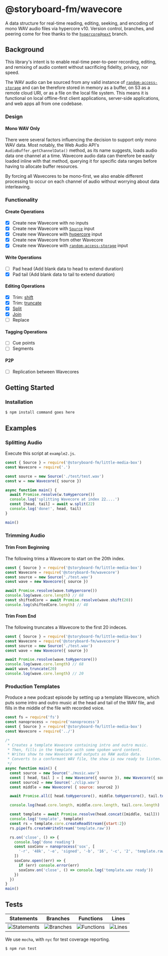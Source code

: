 # @storyboard-fm/wavecore
A data structure for real-time reading, editing, seeking, and encoding of mono
WAV audio files via hypercore v10. Version control, branches, and peering come
for free thanks to the [`hypercore@next`][h] branch.
## Background
This library's intent is to enable real-time peer-to-peer recording, editing, and
remixing of audio content without sacrificing fidelity, privacy, nor speed.

The WAV audio can be sourced from any valid instance of
[`random-access-storage`][ras] and can be therefore stored in memory as a
buffer, on S3 as a remote cloud URI, or as a file on the local file system. This
means it is functional on local offline-first client applications, server-side
applications, and web apps all from one codebase.
### Design
#### Mono WAV Only
There were several factors influencing the decision to support only mono WAV
data. Most notably, the Web Audio API's `AudioBuffer.getChannelData()` method,
as its name suggests, loads audio data one channel at a time. Wavecore audio
data can therefore be easily loaded inline with that method, querying it for
specific data ranges before having to allocate buffer resources.

By forcing all Wavecores to be mono-first, we also enable different processing to
occur on each channel of audio without worrying about data interleaving.
### Functionality
#### Create Operations
- [x] Create new Wavecore with no inputs
- [x] Create new Wavecore with [`Source`][lmbsrc] input
- [x] Create new Wavecore with [hypercore][h] input
- [x] Create new Wavecore from other Wavecore
- [x] Create new Wavecore with [`random-access-storage`][ras] input
#### Write Operations
- [ ] Pad head (Add blank data to head to extend duration)
- [x] Pad tail (Add blank data to tail to extend duration)
#### Editing Operations
- [x] Trim: [shift][shift]
- [x] Trim: [truncate][trunc]
- [x] [Split][split]
- [x] [Join][concat]
- [ ] Replace
#### Tagging Operations
- [ ] Cue points
- [ ] Segments
#### P2P
- [ ] Replication between Wavecores
## Getting Started
### Installation
```sh
$ npm install command goes here
```
## Examples
### Splitting Audio

Execute this script at `example2.js`.

```js
const { Source } = require('@storyboard-fm/little-media-box')
const Wavecore = require('.')

const source = new Source('./test/test.wav')
const w = new Wavecore({ source })

async function main() {
  await Promise.resolve(w.toHypercore())
  console.log('splitting Wavecore at index 22....')
  const [head, tail] = await w.split(22)
  console.log('done!', head, tail)
}

main()
```
### Trimming Audio
#### Trim From Beginning
The following trims a Wavecore to start on the 20th index.
```js
const { Source } = require('@storyboard-fm/little-media-box')
const Wavecore = require('@storyboard-fm/wavecore')
const source = new Source('./test.wav')
const wave = new Wavecore({ source })

await Promise.resolve(wave.toHypercore())
console.log(wave.core.length) // 68
const shiftedCore = await Promise.resolve(wave.shift(20))
console.log(shiftedCore.length) // 48
```
#### Trim From End
The following truncates a Wavecore to the first 20 indeces.
```js
const { Source } = require('@storyboard-fm/little-media-box')
const Wavecore = require('@storyboard-fm/wavecore')
const source = new Source('./test.wav')
const wave = new Wavecore({ source })

await Promise.resolve(wave.toHypercore())
console.log(wave.core.length) // 68
await wave.truncate(20)
console.log(wave.core.length) // 20
```
### Production Templates
Produce a new podcast episode by setting up a template Wavecore, which puts some
intro and outro music at the head and tail of the WAV file, and fills in the
middle of the file with recorded voice.
```js
const fs = require('fs')
const nanoprocess = require('nanoprocess')
const { Source } = require('@storyboard-fm/little-media-box')
const Wavecore = require('../')

/*
 * Creates a template Wavecore containing intro and outro music.
 * Then, fills in the template with some spoken word content.
 * Writes show to new Wavecore and outputs as RAW audio data.
 * Converts to a conformant WAV file, the show is now ready to listen.
 */
async function main() {
  const source = new Source('./music.wav')
  const [ head, tail ] = [ new Wavecore({ source }), new Wavecore({ source }) ]
  const source2 = new Source('./clip.wav')
  const middle = new Wavecore( { source: source2 })

  await Promise.all([ head.toHypercore(), middle.toHypercore(), tail.toHypercore()])

  console.log(head.core.length, middle.core.length, tail.core.length)

  const template = await Promise.resolve(head.concat([middle, tail]))
  console.log('template', template)
  const rs = template.core.createReadStream({start:2})
  rs.pipe(fs.createWriteStream('template.raw'))

  rs.on('close', () => {
    console.log('done reading')
    const soxConv = nanoprocess('sox', [
      '-r', '48k', '-e', 'signed', '-b', '16', '-c', '2', 'template.raw', 'template.wav'
    ])
    soxConv.open((err) => {
      if (err) console.error(err)
      soxConv.on('close', () => console.log('template.wav ready'))
    })
  })
}
main()
```
## Tests

| Statements                  | Branches                | Functions                 | Lines             |
| --------------------------- | ----------------------- | ------------------------- | ----------------- |
| ![Statements](https://img.shields.io/badge/statements-61.87%25-red.svg?style=flat) | ![Branches](https://img.shields.io/badge/branches-60%25-red.svg?style=flat) | ![Functions](https://img.shields.io/badge/functions-65%25-red.svg?style=flat) | ![Lines](https://img.shields.io/badge/lines-65.28%25-red.svg?style=flat) |

We use `mocha`, with `nyc` for test coverage reporting.
```sh
$ npm run test
```

[concat]: https://storyboard-fm.github.io/wavecore/Wavecore.html#concat
[h]: https://github.com/hypercore-protocol/hypercore-next
[lmbsrc]: https://storyboard-fm.github.io/little-media-box/Source.html
[ras]: https://github.com/random-access-storage
[shift]: https://storyboard-fm.github.io/wavecore/Wavecore.html#shift
[split]: https://storyboard-fm.github.io/wavecore/Wavecore.html#split
[trunc]: https://storyboard-fm.github.io/wavecore/Wavecore.html#truncate
